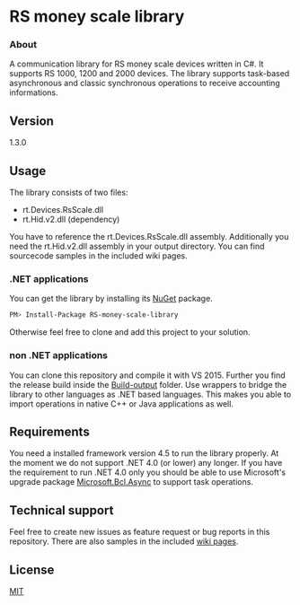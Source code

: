 # RS money scale library
### About
A communication library for RS money scale devices written in C#. It supports RS 1000, 1200 and 2000 devices. The library supports task-based asynchronous and classic synchronous operations to receive accounting informations.
## Version
1.3.0
## Usage
The library consists of two files:
  - rt.Devices.RsScale.dll
  - rt.Hid.v2.dll (dependency)

You have to reference the rt.Devices.RsScale.dll assembly. Additionally you need the rt.Hid.v2.dll assembly in your output directory. You can find sourcecode samples in the included wiki pages.
### .NET applications
You can get the library by installing its [NuGet] package.
```sh
PM> Install-Package RS-money-scale-library
```
Otherwise feel free to clone and add this project to your solution.
### non .NET applications
You can clone this repository and compile it with VS 2015. Further you find the release build inside the [Build-output] folder. Use wrappers to bridge the library to other languages as .NET based languages. This makes you able to import operations in native C++ or Java applications as well.
## Requirements
You need a installed framework version 4.5 to run the library properly. At the moment we do not support .NET 4.0 (or lower) any longer. If you have the requirement to run .NET 4.0 only you should be able to use Microsoft's upgrade package [Microsoft.Bcl.Async] to support task operations.
## Technical support
Feel free to create new issues as feature request or bug reports in this repository.
There are also samples in the included [wiki pages].
## License
[MIT]

[NuGet]: <https://www.nuget.org/packages/RS-money-scale-library>
[Microsoft.Bcl.Async]: <https://www.nuget.org/packages/Microsoft.Bcl.Async>
[MIT]: <https://opensource.org/licenses/MIT>
[Build-output]: <https://github.com/ratiotec/RS-money-scale-library/tree/master/Build-output>
[wiki pages]: <https://github.com/ratiotec/RS-money-scale-library/wiki>
